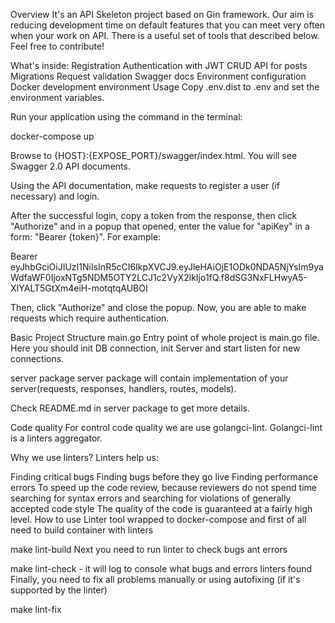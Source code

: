 Overview
It's an API Skeleton project based on Gin framework. Our aim is reducing development time on default features that you can meet very often when your work on API. There is a useful set of tools that described below. Feel free to contribute!

What's inside:
Registration
Authentication with JWT
CRUD API for posts
Migrations
Request validation
Swagger docs
Environment configuration
Docker development environment
Usage
Copy .env.dist to .env and set the environment variables.

Run your application using the command in the terminal:

docker-compose up

Browse to {HOST}:{EXPOSE_PORT}/swagger/index.html. You will see Swagger 2.0 API documents.

Using the API documentation, make requests to register a user (if necessary) and login.

After the successful login, copy a token from the response, then click "Authorize" and in a popup that opened, enter the value for "apiKey" in a form: "Bearer {token}". For example:

Bearer eyJhbGciOiJIUzI1NiIsInR5cCI6IkpXVCJ9.eyJleHAiOjE1ODk0NDA5NjYsIm9yaWdfaWF0IjoxNTg5NDM5OTY2LCJ1c2VyX2lkIjo1fQ.f8dSG3NxFLHwyA5-XIYALT5GtXm4eiH-motqtqAUBOI

Then, click "Authorize" and close the popup. Now, you are able to make requests which require authentication.

Basic Project Structure
main.go
Entry point of whole project is main.go file. Here you should init DB connection, init Server and start listen for new connections.

server package
server package will contain implementation of your server(requests, responses, handlers, routes, models).

Check README.md in server package to get more details.

Code quality
For control code quality we are use golangci-lint. Golangci-lint is a linters aggregator.

Why we use linters? Linters help us:

Finding critical bugs
Finding bugs before they go live
Finding performance errors
To speed up the code review, because reviewers do not spend time searching for syntax errors and searching for violations of generally accepted code style
The quality of the code is guaranteed at a fairly high level.
How to use
Linter tool wrapped to docker-compose and first of all need to build container with linters

make lint-build
Next you need to run linter to check bugs ant errors

make lint-check - it will log to console what bugs and errors linters found
Finally, you need to fix all problems manually or using autofixing (if it's supported by the linter)

make lint-fix

